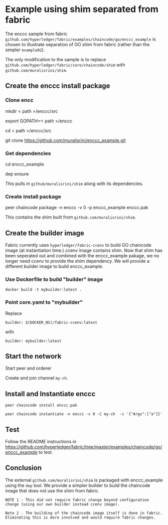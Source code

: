 # Example using shim separated from fabric

The enccc sample from fabric `github.com/hyperledger/fabric/examples/chaincode/go/enccc_example` is chosen to illustrate separation of GO shim from fabric (rather than the simpler `example02`).

The only modification to the sample is to replace `github.com/hyperledger/fabric/core/chaincode/shim` with `github.com/muralisrini/shim`.

## Create the enccc install package
### Clone encc 
mkdir < path >/enccc/src
  
export GOPATH=< path >/enccc
  
cd < path >/enccc/src
  
git clone https://github.com/muralisrini/enccc_example.git

### Get dependencies
cd enccc_example

dep ensure

This pulls in `github/muralisrini/shim` along with its dependencies.

### Create install package
peer chaincode package  -n enccc -v 0 -p enccc_example enccc.pak

This contains the shim built from `github.com/muralisrini/shim`.

## Create the builder image
Fabric currently uses `hyperledger/fabric-ccenv` to build GO chaincode image (at instantiation time.) ccenv image contains shim. Now that shim has been seperated out and combined with the enccc_example pakage, we no longer need ccenv to provide the shim dependency. We will provide a different builder image to build enccc_example.

### Use Dockerfile to build "builder" image
```
docker build -t mybuilder:latest .
```

### Point core.yaml to "mybuilder"
Replace
```
builder: $(DOCKER_NS)/fabric-ccenv:latest
```
with
```
builder: mybuilder:latest
```

## Start the network
Start peer and orderer

Create and join channel `my-ch`.

## Install and Instantiate enccc
```
peer chaincode install enccc.pak

peer chaincode instantiate -n enccc -v 0 -C my-ch  -c '{"Args":["a"]}'
```

## Test
Follow the README instructions in https://github.com/hyperledger/fabric/tree/master/examples/chaincode/go/enccc_example to test.

## Conclusion
The external `github.com/muralisrini/shim` is packaged with enccc_example using the `dep` tool. We provide a simpler builder to build the chaincode image that does not use the shim from fabric.

```
NOTE 1 - This did not require fabric change beyond configuration change (using our own builder instead ccenv image).

Note 2 - The building of the chaincode image itself is done in fabric. Eliminating this is more involved and would require fabric changes.
```
